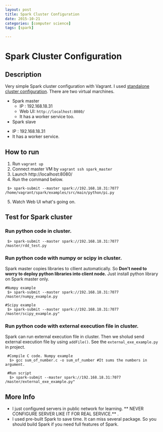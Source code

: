 ```yaml
---
layout: post
title: Spark Cluster Configuration
date: 2015-10-21
categories: [computer science]
tags: [spark]

---
```



# Spark Cluster Configuration

## Description ##
 Very simple Spark cluster configuration with Vagrant. I used [standalone cluster configuration](https://spark.apache.org/docs/latest/cluster-overview.html). There are two virtual marchines.

  * Spark master
    - IP : 192.168.18.31
    - Web UI: ```http://localhost:8080/```
    - It has a worker service too.
  * Spark slave
   - IP : 192.168.18.31
   - It has a worker service.

## How to run ##

 1. Run ```vagrant up```
 2. Connect master VM by ```vagrant ssh spark_master```
 3. Launch http://localhost:8080/
 4. Run the command below.

```
 $> spark-submit --master spark://192.168.18.31:7077  /home/vagrant/spark/examples/src/main/python/pi.py

```

 5. Watch Web UI what's going on.


## Test for Spark cluster ##

### Run python code in cluster. ###

```
 $> spark-submit --master spark://192.168.18.31:7077 /master/rdd_test.py
```

### Run python code with numpy or scipy in cluster. ###

 Spark master copies libraries to cllient automatically. So **Don't need to worry to deploy python libraries into client node.**  Just install python library on Spark master only.

```
#Numpy example
 $> spark-submit --master spark://192.168.18.31:7077 /master/numpy_example.py

#Scipy example
 $> spark-submit --master spark://192.168.18.31:7077 /master/scipy_example.py"

```

### Run python code with external execution file in cluster.  ###

 Spark can run external execution file in cluster. Then we sholud send external execution file by using ```addFile()```. See the ```external_exe_example.py``` in project.


```
 #Compile C code. Numpy example
  $> gcc sum_of_number.c -o sum_of_number #It sums the numbers in argument.

 #Run script
  $> spark-submit --master spark://192.168.18.31:7077 /master/external_exe_example.py"

```


## More Info ##

* I just configured servers in public network for learning. ** NEVER CONFIGURE SERVER LIKE IT FOR REAL SERVICE.** .
* I used pre-built Spark to save time. It can miss several package. So you should build Spark if you need full features of Spark.